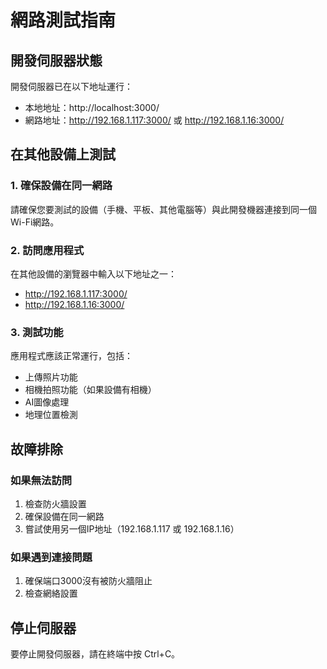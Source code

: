 # 網路測試指南

## 開發伺服器狀態
開發伺服器已在以下地址運行：
- 本地地址：http://localhost:3000/
- 網路地址：http://192.168.1.117:3000/ 或 http://192.168.1.16:3000/

## 在其他設備上測試

### 1. 確保設備在同一網路
請確保您要測試的設備（手機、平板、其他電腦等）與此開發機器連接到同一個Wi-Fi網路。

### 2. 訪問應用程式
在其他設備的瀏覽器中輸入以下地址之一：
- http://192.168.1.117:3000/
- http://192.168.1.16:3000/

### 3. 測試功能
應用程式應該正常運行，包括：
- 上傳照片功能
- 相機拍照功能（如果設備有相機）
- AI圖像處理
- 地理位置檢測

## 故障排除

### 如果無法訪問
1. 檢查防火牆設置
2. 確保設備在同一網路
3. 嘗試使用另一個IP地址（192.168.1.117 或 192.168.1.16）

### 如果遇到連接問題
1. 確保端口3000沒有被防火牆阻止
2. 檢查網絡設置

## 停止伺服器
要停止開發伺服器，請在終端中按 Ctrl+C。